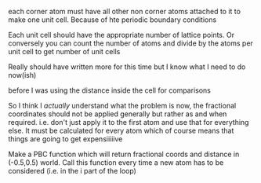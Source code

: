 each corner atom must have all other non corner atoms attached to it to make one unit cell. Because of hte periodic boundary conditions

Each unit cell should have the appropriate number of lattice
points. Or conversely you can count the number of atoms and divide by the atoms per unit cell to get number of unit cells




Really should have written more for this time but
I know what I need to do now(ish)

before I was using the distance inside the cell for comparisons


So I think I *actually* understand what the problem is now, the
fractional coordinates should not be applied generally but rather
as and when required. i.e. don't just apply it to the first atom
and use that for everything else. It must be calculated for every
atom which of course means that things are going to get
expensiiiiive


Make a PBC function which will return fractional coords and
distance in (-0.5,0.5) world. Call this function every time a new
atom has to be considered (i.e. in the i part of the loop)
